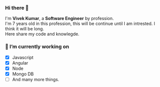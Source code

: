 ### Hi there 👋
I'm **Vivek Kumar**, a **Software Engineer** by profession.  
I'm 7 years old in this profession, this will be continue until I am intrested. I think it will be long.  
Here share my code and knowlegde.

### 🔭 I’m currently working on
- [x] Javascript
- [x] Angular
- [x] Node
- [x] Mongo DB
- [ ] And many more things.

<!---### 📫 How to reach me
- Email: viv1g3pta@gmail.com
- Skype: viv1g3pta
- Mobile: 9717165774 --->
